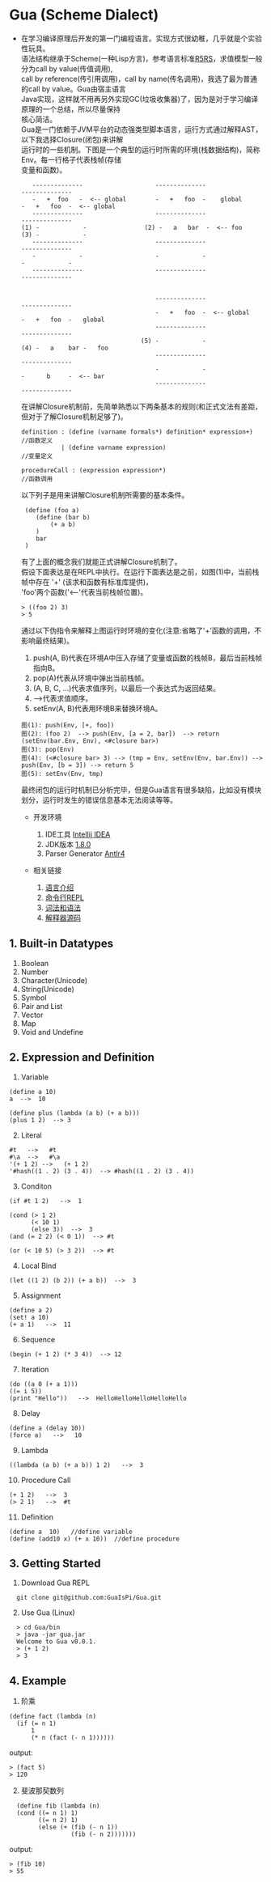 # Gua (Scheme Dialect)

 + 在学习编译原理后开发的第一门编程语言。实现方式很幼稚，几乎就是个实验性玩具。  
      语法结构继承于Scheme(一种Lisp方言)，参考语言标准[R5RS](https://schemers.org/Documents/Standards/R5RS/HTML/)，求值模型一般分为call by value(传值调用),   
      call by reference(传引用调用)，call by name(传名调用)，我选了最为普通的call by value。Gua由宿主语言  
      Java实现，这样就不用再另外实现GC(垃圾收集器)了，因为是对于学习编译原理的一个总结，所以尽量保持  
      核心简洁。  
      Gua是一门依赖于JVM平台的动态强类型脚本语言，运行方式通过解释AST，以下我选择Closure(闭包)来讲解  
      运行时的一些机制。下图是一个典型的运行时所需的环境(栈数据结构)，简称Env。每一行格子代表栈帧(存储  
      变量和函数)。
      ```
         --------------                    --------------                     --------------
         -   +  foo   -  <-- global        -   +   foo  -    global           -   +   foo  -  <-- global
         --------------                    --------------                     --------------
     (1) -            -                (2) -   a   bar  -  <-- foo        (3) -            -
         --------------                    --------------                     --------------
         -            -                    -            -                     -            -
         --------------                    --------------                     --------------


                                           --------------                     --------------
                                           -   +   foo  -  <-- global         -   +   foo  -   global
                                           --------------                     --------------
                                       (5) -            -                 (4) -   a    bar -   foo
                                           --------------                     --------------
                                           -            -                     -      b     -  <-- bar
                                           --------------                     --------------
    ```
    在讲解Closure机制前，先简单熟悉以下两条基本的规则(和正式文法有差距，但对于了解Closure机制足够了)。  
    ```
    definition : (define (varname formals*) definition* expression+)   //函数定义
               | (define varname expression)                           //变量定义

    procedureCall : (expression expression*)                           //函数调用
    ```
    以下列子是用来讲解Closure机制所需要的基本条件。
    ```
     (define (foo a)
        (define (bar b) 
            (+ a b)
        )
        bar
     )
     ```
     有了上面的概念我们就能正式讲解Closure机制了。  
     假设下面表达是在REPL中执行。在运行下面表达是之前，如图(1)中，当前栈帧中存在 '+' (该求和函数有标准库提供)，  
     'foo'两个函数('<--'代表当前栈帧位置)。
    
     ```
     > ((foo 2) 3)
     > 5                              
     ```
     通过以下伪指令来解释上图运行时环境的变化(注意:省略了'+'函数的调用，不影响最终结果)。
     1. push(A, B)代表在环境A中压入存储了变量或函数的栈帧B，最后当前栈帧指向B。
     2. pop(A)代表从环境中弹出当前栈帧。
     3. (A, B, C, ...)代表求值序列，以最后一个表达式为返回结果。
     4. -->代表求值顺序。
     5. setEnv(A, B)代表用环境B来替换环境A。
     ```
     图(1): push(Env, [+, foo])  
     图(2): (foo 2)  --> push(Env, [a = 2, bar])  --> return (setEnv(bar.Env, Env), <#closure bar>)   
     图(3): pop(Env)    
     图(4): (<#closure bar> 3) --> (tmp = Env, setEnv(Env, bar.Env)) --> push(Env, [b = 3]) --> return 5  
     图(5): setEnv(Env, tmp)
     ```
    最终闭包的运行时机制已分析完毕，但是Gua语言有很多缺陷，比如没有模块划分，运行时发生的错误信息基本无法阅读等等。

    + 开发环境
        1. IDE工具 [Intellij IDEA](https://www.jetbrains.com/idea/)
        2. JDK版本 [1.8.0](https://www.oracle.com/technetwork/java/javase/downloads/jdk8-downloads-2133151.html)
        3. Parser Generator [Antlr4](https://www.antlr.org/)

    + 相关链接
        1. [语言介绍](https://github.com/GuaIsPi/Gua)
        1. [命令行REPL](https://github.com/GuaIsPi/Gua/tree/master/bin)
        2. [词法和语法](https://github.com/GuaIsPi/Gua/tree/master/grammar)
        3. [解释器源码](https://github.com/GuaIsPi/Gua/tree/master/src/main/java/wuz/gua)

## 1. Built-in Datatypes
1. Boolean
2. Number
3. Character(Unicode)
4. String(Unicode)
5. Symbol
6. Pair and List
7. Vector
8. Map
9. Void and Undefine

## 2. Expression and Definition
1. Variable
```
(define a 10)
a  -->  10

(define plus (lambda (a b) (+ a b)))
(plus 1 2)  --> 3
```
2. Literal
```
#t   -->   #t
#\a  -->   #\a
'(+ 1 2) -->   (+ 1 2)
'#hash((1 . 2) (3 . 4))  --> #hash((1 . 2) (3 . 4))
```
3. Conditon
```
(if #t 1 2)   -->  1

(cond (> 1 2)
      (< 10 1)
      (else 3))  -->  3
(and (= 2 2) (< 0 1))  --> #t

(or (< 10 5) (> 3 2))  --> #t
```
4. Local Bind
```
(let ((1 2) (b 2)) (+ a b))  -->  3
```
5. Assignment
```
(define a 2)
(set! a 10)
(+ a 1)   -->  11
```
6. Sequence
```
(begin (+ 1 2) (* 3 4))  --> 12
```
7. Iteration
```
(do ((a 0 (+ a 1))) 
((= i 5))
(print "Hello"))   -->  HelloHelloHelloHelloHello
```
8. Delay
```
(define a (delay 10))
(force a)   -->   10
```
9. Lambda
```
((lambda (a b) (+ a b)) 1 2)   -->  3
```
10. Procedure Call
```
(+ 1 2)   -->  3
(> 2 1)   -->  #t
```
11. Definition
```
(define a  10)   //define variable
(define (add10 x) (+ x 10))  //define procedure
```

## 3. Getting Started
1. Download Gua REPL
```
  git clone git@github.com:GuaIsPi/Gua.git
```
2. Use Gua (Linux)
```
  > cd Gua/bin
  > java -jar gua.jar
  Welcome to Gua v0.0.1.
  > (+ 1 2)
  > 3
```
## 4. Example
1. 阶乘
  ```
  (define fact (lambda (n)
    (if (= n 1) 
        1
        (* n (fact (- n 1))))))
  ```
  output:
  ```
  > (fact 5)
  > 120
  ```
2. 斐波那契数列
  ```
    (define fib (lambda (n)
    (cond ((= n 1) 1)
          ((= n 2) 1)
          (else (+ (fib (- n 1)) 
                   (fib (- n 2)))))))
  ```
  output:
  ```
  > (fib 10)
  > 55
  ```
